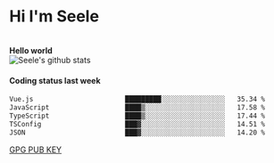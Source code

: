 <h1>Hi I'm Seele</h1>
<br>
<b> Hello world</b>
<br>
<img src="https://github-readme-stats-eight-jade.vercel.app/api?username=Seele0oO&show_icons=true&icon_color=0366d6&bg_color=ffffff&hide_title=true&hide=contribs&include_all_commits=true" alt="Seele's github stats"/>
<br>

<h4>Coding status last week </h4>

<!--START_SECTION:waka-->

```txt
Vue.js                       █████████░░░░░░░░░░░░░░░░   35.34 %
JavaScript                   ████▒░░░░░░░░░░░░░░░░░░░░   17.58 %
TypeScript                   ████▒░░░░░░░░░░░░░░░░░░░░   17.44 %
TSConfig                     ███▓░░░░░░░░░░░░░░░░░░░░░   14.51 %
JSON                         ███▓░░░░░░░░░░░░░░░░░░░░░   14.20 %
```

<!--END_SECTION:waka-->



[GPG PUB KEY](https://keys.openpgp.org/vks/v1/by-fingerprint/3FCE91BF5B9666B55B67213C4C57B7824A5B6680)

